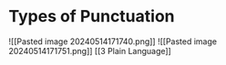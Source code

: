 ```table-of-contents
```
# Types of Punctuation
![[Pasted image 20240514171740.png]]
![[Pasted image 20240514171751.png]]
[[3 Plain Language]]
